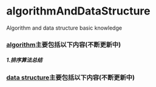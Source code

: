 # algorithmAndDataStructure
Algorithm and data structure basic knowledge  
### [algorithm](https://github.com/kakuchange/algorithmAndDataStructure/blob/master/algorithm.md)主要包括以下内容(不断更新中)  

##### 1.排序算法总结

### [data structure](https://github.com/kakuchange/algorithmAndDataStructure/blob/master/data%20structure.md)主要包括以下内容(不断更新中)

